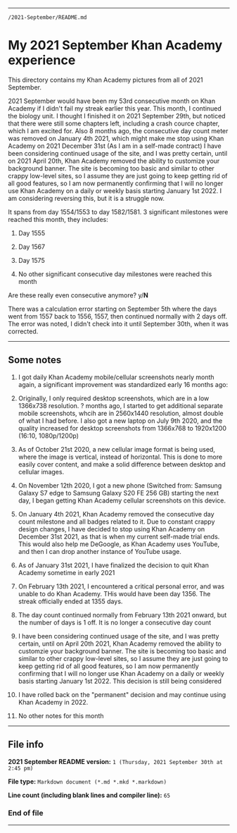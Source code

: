 
***

`/2021-September/README.md`

# My 2021 September Khan Academy experience

This directory contains my Khan Academy pictures from all of 2021 September.

2021 September would have been my 53rd consecutive month on Khan Academy if I didn't fail my streak earlier this year. This month, I continued the biology unit. I thought I finished it on 2021 September 29th, but noticed that there were still some chapters left, including a crash cource chapter, which I am excited for. Also 8 months ago, the consecutive day count meter was removed on January 4th 2021, which might make me stop using Khan Academy on 2021 December 31st (As I am in a self-made contract) I have been considering continued usage of the site, and I was pretty certain, until on 2021 April 20th, Khan Academy removed the ability to customize your background banner. The site is becoming too basic and similar to other crappy low-level sites, so I assume they are just going to keep getting rid of all good features, so I am now permanently confirming that I will no longer use Khan Academy on a daily or weekly basis starting January 1st 2022. I am considering reversing this, but it is a struggle now.

It spans from day 1554/1553 to day 1582/1581. 3 significant milestones were reached this month, they includes:

1. Day 1555

2. Day 1567

3. Day 1575

4. No other significant consecutive day milestones were reached this month

Are these really even consecutive anymore? y/**N**

There was a calculation error starting on September 5th where the days went from 1557 back to 1556, 1557, then continued normally with 2 days off. The error was noted, I didn't check into it until September 30th, when it was corrected. 

***

## Some notes

1. I got daily Khan Academy mobile/cellular screenshots nearly month again, a significant improvement was standardized early 16 months ago:

2. Originally, I only required desktop screenshots, which are in a low 1366x738 resolution. ? months ago, I started to get additional separate mobile screenshots, whcih are in 2560x1440 resolution, almost double of what I had before. I also got a new laptop on July 9th 2020, and the quality increased for desktop screenshots from 1366x768 to 1920x1200 (16:10, 1080p/1200p)

3. As of October 21st 2020, a new cellular image format is being used, where the image is vertical, instead of horizontal. This is done to more easily cover content, and make a solid difference between desktop and cellular images.

4. On November 12th 2020, I got a new phone (Switched from: Samsung Galaxy S7 edge to Samsung Galaxy S20 FE 256 GB) starting the next day, I began getting Khan Academy cellular screenshots on this device.

5. On January 4th 2021, Khan Academy removed the consecutive day count milestone and all badges related to it. Due to constant crappy design changes, I have decided to stop using Khan Academy on December 31st 2021, as that is when my current self-made trial ends. This would also help me DeGoogle, as Khan Academy uses YouTube, and then I can drop another instance of YouTube usage.

6. As of January 31st 2021, I have finalized the decision to quit Khan Academy sometime in early 2021

7. On February 13th 2021, I encountered a critical personal error, and was unable to do Khan Academy. THis would have been day 1356. The streak officially ended at 1355 days.

8. The day count continued normally from February 13th 2021 onward, but the number of days is 1 off. It is no longer a consecutive day count

9. I have been considering continued usage of the site, and I was pretty certain, until on April 20th 2021, Khan Academy removed the ability to customzie your background banner. The site is becoming too basic and similar to other crappy low-level sites, so I assume they are just going to keep getting rid of all good features, so I am now permanently confirming that I will no longer use Khan Academy on a daily or weekly basis starting January 1st 2022. This decision is still being considered

10. I have rolled back on the "permanent" decision and may continue using Khan Academy in 2022.

11. No other notes for this month

***

## File info

**2021 September README version:** `1 (Thursday, 2021 September 30th at 2:45 pm)`

**File type:** `Markdown document (*.md *.mkd *.markdown)`

**Line count (including blank lines and compiler line):** `65`

### End of file

***

